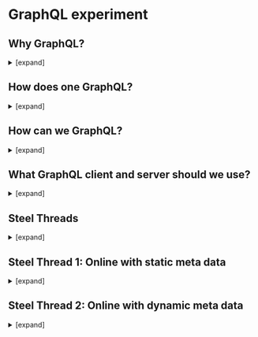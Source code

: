 # GraphQL experiment


## Why GraphQL?
<details><summary>[expand]</summary>

**We want to build react native UI components with a clean separation from data sources**. 

Components should have a language to express their data needs (queries) or data changes (mutations) and we should have a runtime that understands that language and talks to our back-end servers and/or local stores on the mobile client.

Such a data query language alreadys exists and is called [**GraphQL**](http://graphql.org/).

It allows clients to define the structure of the data required, and exactly the same structure of the data is returned from the server. It is a strongly typed runtime which allows clients to dictate what data is needed. This avoids both the problems of over-fetching as well as under-fetching of data.

[source](https://en.wikipedia.org/wiki/GraphQL)

</details>

## How does one GraphQL?
<details><summary>[expand]</summary>

Typically one has a GraphQL client that talks to a GraphQL server.

### Client responsibilities
- send queries to the server,
- cache data returned by the server,
- keep local cache consistent after a mutation,
- provide integration with UI framework (composition of queries and decomposition of responses).

The UI integration is usually done by wrapping a component into a higher level component (HOC) which takes care of fetching the data and making it available to the component through its props (in the React case).

### Server responsibilities
- provide integration with back-end (decomposition of queries and composition of results),
- execute the requested mutations and queries.

The back-end integration is usually done through "resolvers" that can do things like get object by id, run query or mutation (which are defined in the schema).

Major GraphQL clients include Apollo Client and Relay. GraphQL servers are available for multiple languages, including JavaScript, Python, Ruby, Java, C#, Scala, Go, Elixir, Erlang, PHP, and Clojure. 

</details>


## How can we GraphQL?
<details><summary>[expand]</summary>

We need the GraphQL resolved in the mobile client.

For two reasons:
- our servers do not speak GraphQL (currently),
- we want to support the offline case with the same UI code/components.

### Are apps usually running a server in their client? ###
No.

However web apps sometimes do server side rendering (SSR): they pre-render the HTML on the server to speed up load time of JavaScript applications.
In essence, SSR means running the client on the server, which is equivalent to running a server on a client.

### Should the GraphQL server run in "native-land" or "javascript-land"? ###
There are no GraphQL server implementations available in Objective-C or Swift and therefore the "native-land" approach is probably not viable for iOS. Also a "native-land" approach could mean duplicate implementations.

### Conclusion
We should have a JavaScript GraphQL client and server running in "javascript-land" and use our native modules (aka bridges) to talk to our back-end servers and/or local stores.

</details>

## What GraphQL client and server should we use?

<details><summary>[expand]</summary>

There are several options:
- [Relay (by Facebook)](https://facebook.github.io/relay/)
- [Apollo](https://www.apollographql.com/)

There are good resources online comparing both. See [this one](https://blog.graph.cool/relay-vs-apollo-comparing-graphql-clients-for-react-apps-b40af58c1534) or [that one](https://www.codazen.com/choosing-graphql-client-apollo-vs-relay/).

We decided to prototype with **Apollo** for the following reasons:
- easier learning curve,
- arguably just as feature rich,
- supports SSR (server side rendering) out of the box - see [here](https://www.apollographql.com/docs/react/features/server-side-rendering.html#server-rendering),
- adoption has been steadily increasing and is now outpacing relay - see [apollo](https://www.npmjs.com/package/apollo-client) vs [relay](https://www.npmjs.com/package/graphql-relay).

With more time, we would prototype with Relay as well.

</details>

## Steel Threads

<details><summary>[expand]</summary>

To establish feasibility of the above approach and determine work needed in support libraries, we want to build sample proof-of-concept applications of increasing complexities.

1. (Steel Thread 1) Application that knows the object types and field sets it deals with at compile time and works only online
2. (Steel Thread 2) 1 but with fields sets known at run time (layout driven)
3. (Steel Thread 3) 1 but working offline also

Not in scope:
- When both object types and field sets are known at run time (generic object browser),
- Run time meta data (2) and offline,
- Abstracting styles away from UI components (to be able to swap 'design').

### Application

The sample application is a simple To Do application.

It should have a screen listing the To Do's and a 'Add' button to create a new To Do.

A To Do should have:
- a title,
- due date, 
- owner (lookup field),
- status (done or not).

The list screen should:
- show the todos,
- allow user to refresh (with a pull to request),
- allow user to change status of a to do,
- allow user to delete a to do.

The add screen should:
- allow user to choose a title,
- allow user to pick a due date with a picker,
- allow user to pick owner with a pick list.


### Notes

This application allows us to exercise the following GraphQL features:
- queries (including refetch),
- mutations that modify a record in place (the status change),
- mutations that create or delete records (and the cache beyond the record).

This application does NOT exercise the following GraphQL features:
- queries with pagination,
- subscriptions.

</details>

## Steel Thread 1: Online with static meta data

<details><summary>[expand]</summary>

See [STEPS](https://github.com/wmathurin/SimpleApollo/blob/dev/STEPS.md) for a step by step history of the development of the application.

### GrapQL client and server
For the GraphQL client, we used the [Apollo GraphQL client](https://github.com/apollographql/apollo-client).
For the GraphQL server (SSR support), we used [Apollo Schema Link](https://www.apollographql.com/docs/link/links/schema.html).

### UI components

We composed 3rd party UI components to build our UI. We did not do any styling beyond the occasional `flex:1` to stretch a component or a few color changes.

We used the following UI libraries:
- [react native elements](https://github.com/react-native-training/react-native-elements/tree/v1.0.0-beta3),
- [react native vector icons](https://github.com/oblador/react-native-vector-icons),
- [react native date picker](https://github.com/xgfe/react-native-datepicker),
- [react native modal selector](https://github.com/peacechen/react-native-modal-selector).

### Key code

Code that would typically reside on the server:
- [schema](https://github.com/wmathurin/SimpleApollo/blob/8_todo_app_android_support_pull_to_refresh/js/gqlServer/schema.js),
- [resolvers](https://github.com/wmathurin/SimpleApollo/blob/8_todo_app_android_support_pull_to_refresh/js/gqlServer/restAPIResolvers.js).

Code that would typically reside on the client:
- [queries](https://github.com/wmathurin/SimpleApollo/blob/8_todo_app_android_support_pull_to_refresh/js/gql/queries.js),
- [helper class](https://github.com/wmathurin/SimpleApollo/blob/8_todo_app_android_support_pull_to_refresh/js/gql/client.js) to build GraphQL client.

Key components:
- [component for list](https://github.com/wmathurin/SimpleApollo/blob/8_todo_app_android_support_pull_to_refresh/js/components/TaskList.js) and [list item](https://github.com/wmathurin/SimpleApollo/blob/8_todo_app_android_support_pull_to_refresh/js/components/TaskListItem.js),
- [component for creating a new to do](https://github.com/wmathurin/SimpleApollo/blob/8_todo_app_android_support_pull_to_refresh/js/components/TaskCreator.js),
- [component for changing status](https://github.com/wmathurin/SimpleApollo/blob/8_todo_app_android_support_pull_to_refresh/js/components/TaskToggler.js).

One important thing to understand is [Apollo caching](https://www.apollographql.com/docs/react/advanced/caching.html). For updates (like changing the status of a to do), there is nothing special to do in the app code. However when adding/deleting records, the cache needs to be updated or invalidated by the app otherwise lists will not show the added/deleted rectod. For more information, see the [Apollo doc](https://www.apollographql.com/docs/react/advanced/caching.html#after-mutations). 

In the sample app: 
- the cache changes on add are done [here](https://github.com/wmathurin/SimpleApollo/blob/8_todo_app_android_support_pull_to_refresh/js/components/TaskCreator.js#L64),
- the cache changes on delete are done [here](https://github.com/wmathurin/SimpleApollo/blob/8_todo_app_android_support_pull_to_refresh/js/components/TaskListItem.js#L431).

### Findings

The bulk of the time was learning GraphQL/Apollo. Running the apollo server library along side the apollo client library was pretty easy.
Switching from mock resolvers to resolvers using REST APIs was very fast (and did not require any code change in the UI).
There might not be much code that needs to move to support libraries.

</details>

## Steel Thread 2: Online with dynamic meta data

<details><summary>[expand]</summary>

Dynamic meta data can mean different things:
- the application might know all the object types it is dealing with (and their relationships) but not know all the fields it needs to fetch and/or display,
- the application might not know all the object types or relationships (universal record browser).

For 'Steel Thread 2', I prototyped the first use case (dynamic field sets).
For the code see [here](https://github.com/wmathurin/SimpleApollo/tree/9_todo_app_dynamic_fields/js).

### Dynamic field sets 
We added a custom scalar type to represent arbitrary field sets.
We used [graphql-type-json](https://github.com/taion/graphql-type-json).

The schema for Task and User now looks like:
```javascript
interface SObject {
    Id: String!
    fields: JSON!
}

type Task implements SObject {
    Id: String!
    fields: JSON!
    owner: Person!
}
```

There are new types to describe meta data and a query to get the layout also:
```javascript
enum Mode {
    Create
    Edit
    View    
}

enum FieldType {
    String
    DateTime
    Boolean
    Reference
    Number
    Picklist
}

type FieldSpec {
    Id: String!
    name: String!
    type: FieldType
    label: String!
}

type Query {
    taskLayout (mode: Mode!): [FieldSpec]
}
```

In the Rest API resolver, we made use of ui-api to get layout and fields information
```javascript
const uiLayout = (objType, mode, callback, error) => net.sendRequest('/services/data', `/${net.getApiVersion()}/ui-api/layout/${objType}`, callback, error, "GET", {mode : mode})
const uiObjectInfo = (objType, callback, error) => net.sendRequest('/services/data', `/${net.getApiVersion()}/ui-api/object-info/${objType}`, callback, error)

```

We added a DataLoader to limit fetching the fields information.
For instance to get Tasks, we first get the list of fields, then build a SOQL query from it.
```javascript
tasks: () => {
	    		return objectFieldsLoader.load('Task__c')
	    			.then((infos) => { 
	    				fieldInfos = infos; 
	    				return netQuery(`select ${Object.keys(fieldInfos).join(',')} from Task__c LIMIT 256`)
	    			})
					.then((response) => { 
						return processTaskSoqlResponse(fieldInfos, response) 
					})
	    	},
```

We added a new class [EditField](https://github.com/wmathurin/SimpleApollo/blob/9_todo_app_dynamic_fields/js/components/EditField.js), to render any fields during edit. NB: At this point, we only support String and DateTime.

Edit fields are not hardcoded in `TaskCreator` (except for relationship fields).
Instead `TaskCreator` first queries the task layout for create (using the `taskLayout` graphql query we showed above) and iterates through the `FieldSpec`s and create `EditField` out of them.


### Findings
By using a custom scalar type (JSON) to represent arbitrary field sets, we are able to support dynamic field sets with GraphQL.
Such JSON fields are opaque to the GraphQL client and therefore the app and resolvers will have to be careful when manipulating them.

Cache consistency will require some manual work in the app. In our app, we had to manually update the cache when changing the status of a todo: see [here](https://github.com/wmathurin/SimpleApollo/blob/9_todo_app_dynamic_fields/js/components/TaskToggler.js).

If some queries bring more fields than others for the same record, one might have to `refetch` more often or use different types based on the field sets.

### More dynamic apps
If your application requires more than dynamic fields sets, if the object types or relationships are not known, you can still use GraphQL.
An extreme implementation could have no types in the schema and simply queries that mirror the Rest API backend: e.g. queries that take type, id, mode (or layout id) and return JSON.

GraphQL would not help with type checking, avoiding over fetching, getting related objects elegantly or maintaining consistency across UI components. 
It would still help with separating data sources from UI: your UI components would still be "pure" views (only getting data through props), and the GraphQL client's HOC (high order component) would still provide a way to combine the requests of all the UI components and distribute back the responses to all components.

Our recommendation is to use strong types whenever possible (see data in Steel Thread 1 or meta data in Steel Thread 2), dynamic fields (see Task in Steel Thread 2) if required and arbitrary JSON responses only when unavoidable.

</details>
